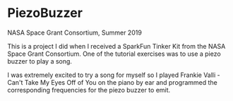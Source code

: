 # PiezoBuzzer
NASA Space Grant Consortium, Summer 2019

This is a project I did when I received a SparkFun Tinker Kit from the NASA Space Grant Consortium. One of the tutorial exercises was to use a piezo buzzer to play a song. 

I was extremely excited to try a song for myself so I played Frankie Valli - Can't Take My Eyes Off of You on the piano by ear and programmed the corresponding frequencies for the piezo buzzer to emit.
